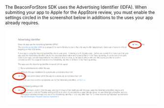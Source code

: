 
The BeaconForStore SDK uses the Advertising Identifier (IDFA). When submiting your app to Apple for the AppStore review, you must enable the settings circled in the screenshot below in additions to the uses your app already requires.

<img src="images/appStore-IDFA.png">
